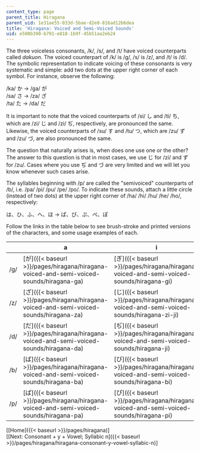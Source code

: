 ```yaml
---
content_type: page
parent_title: Hiragana
parent_uid: 1e31ae55-033d-5bae-d2e0-816ad12b6dea
title: 'Hiragana: Voiced and Semi-Voiced Sounds'
uid: e500b390-b791-e818-1b9f-45b51aa2eb24
---
```


The three voiceless consonants, /k/, /s/, and /t/ have voiced counterparts called _dakuon_. The voiced counterpart of /k/ is /g/, /s/ is /z/, and /t/ is /d/. The symbolic representation to indicate voicing of these consonants is very systematic and simple: add two dots at the upper right corner of each symbol. For instance, observe the following:

/ka/ か → /ga/ が  
/sa/ さ → /za/ ざ  
/ta/ た → /da/ だ

It is important to note that the voiced counterparts of /si/ し and /ti/ ち, which are /zi/ じ and /zi/ ぢ, respectively, are pronounced the same. Likewise, the voiced counterparts of /su/ す and /tu/ つ, which are /zu/ ず and /zu/ づ, are also pronounced the same.

The question that naturally arises is, when does one use one or the other? The answer to this question is that in most cases, we use じ for /zi/ and ず for /zu/. Cases where you use ぢ and づ are very limited and we will let you know whenever such cases arise.

The syllables beginning with /p/ are called the "semivoiced" counterparts of /b/, i.e. /pa/ /pi/ /pu/ /pe/ /po/. To indicate these sounds, attach a little circle (instead of two dots) at the upper right corner of /ha/ /hi/ /hu/ /he/ /ho/, respectively:

は、ひ、ふ、へ、ほ → ぱ、ぴ、ぷ、ぺ、ぽ

Follow the links in the table below to see brush-stroke and printed versions of the characters, and some usage examples of each.

| &nbsp; | a | i | u | e | o |
| --- | --- | --- | --- | --- | --- |
| /g/ | [が]({{< baseurl >}}/pages/hiragana/hiragana-voiced-and-semi-voiced-sounds/hiragana-ga) | [ぎ]({{< baseurl >}}/pages/hiragana/hiragana-voiced-and-semi-voiced-sounds/hiragana-gi) | [ぐ]({{< baseurl >}}/pages/hiragana/hiragana-voiced-and-semi-voiced-sounds/hiragana-gu) | [げ]({{< baseurl >}}/pages/hiragana/hiragana-voiced-and-semi-voiced-sounds/hiragana-ge) | [ご]({{< baseurl >}}/pages/hiragana/hiragana-voiced-and-semi-voiced-sounds/hiragana-go) |
| /z/ | [ざ]({{< baseurl >}}/pages/hiragana/hiragana-voiced-and-semi-voiced-sounds/hiragana-za) | [じ]({{< baseurl >}}/pages/hiragana/hiragana-voiced-and-semi-voiced-sounds/hiragana-zi-ji) | [ず]({{< baseurl >}}/pages/hiragana/hiragana-voiced-and-semi-voiced-sounds/hiragana-zu) | [ぜ]({{< baseurl >}}/pages/hiragana/hiragana-voiced-and-semi-voiced-sounds/hiragana-ze) | [ぞ]({{< baseurl >}}/pages/hiragana/hiragana-voiced-and-semi-voiced-sounds/hiragana-zo) |
| /d/ | [だ]({{< baseurl >}}/pages/hiragana/hiragana-voiced-and-semi-voiced-sounds/hiragana-da) | [ぢ]({{< baseurl >}}/pages/hiragana/hiragana-voiced-and-semi-voiced-sounds/hiragana-ji) | [づ]({{< baseurl >}}/pages/hiragana/hiragana-voiced-and-semi-voiced-sounds/hiragana-zu-1) | [で]({{< baseurl >}}/pages/hiragana/hiragana-voiced-and-semi-voiced-sounds/hiragana-da) | [ど]({{< baseurl >}}/pages/hiragana/hiragana-voiced-and-semi-voiced-sounds/hiragana-do) |
| /b/ | [ば]({{< baseurl >}}/pages/hiragana/hiragana-voiced-and-semi-voiced-sounds/hiragana-ba) | [び]({{< baseurl >}}/pages/hiragana/hiragana-voiced-and-semi-voiced-sounds/hiragana-bi) | [ぶ]({{< baseurl >}}/pages/hiragana/hiragana-voiced-and-semi-voiced-sounds/hiragana-bu) | [べ]({{< baseurl >}}/pages/hiragana/hiragana-voiced-and-semi-voiced-sounds/hiragana-be) | [ぼ]({{< baseurl >}}/pages/hiragana/hiragana-voiced-and-semi-voiced-sounds/hiragana-bo) |
| /p/ | [ぱ]({{< baseurl >}}/pages/hiragana/hiragana-voiced-and-semi-voiced-sounds/hiragana-pa) | [ぴ]({{< baseurl >}}/pages/hiragana/hiragana-voiced-and-semi-voiced-sounds/hiragana-pi) | [ぷ]({{< baseurl >}}/pages/hiragana/hiragana-voiced-and-semi-voiced-sounds/hiragana-pu) | [ぺ]({{< baseurl >}}/pages/hiragana/hiragana-voiced-and-semi-voiced-sounds/hiragana-pe) | [ぽ]({{< baseurl >}}/pages/hiragana/hiragana-voiced-and-semi-voiced-sounds/hiragana-po) 

  
\[[Home]({{< baseurl >}}/pages/hiragana)\]  
\[[Next: Consonant + y + Vowel; Syllabic n]({{< baseurl >}}/pages/hiragana/hiragana-consonant-y-vowel-syllabic-n)\]